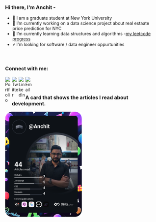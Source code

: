 ### Hi there, I'm Anchit - 
<!--aka [codeSTACKr][website] 👋 
-->

- 💬 I am a graduate student at New York University 
- 🔭 I’m currently working on a data science project about real estaate price prediction for NYC
- 🌱 I’m currently learning data structures and algorithms -[my leetcode progress][leetcode]
- ⚡  I'm looking for software / data engineer oppurtunities 

<br />

### Connect with me:

[<img align="left" alt="Portfolio" width="22px" src="https://cdn.icon-icons.com/icons2/1103/PNG/512/portfolio_78923.png" />][portfolio]
[<img align="left" alt="Twitter" width="22px" src="https://cdn.jsdelivr.net/npm/simple-icons@v3/icons/twitter.svg" />][twitter]
[<img align="left" alt="LinkedIn" width="22px" src="https://cdn.jsdelivr.net/npm/simple-icons@v3/icons/linkedin.svg" />][linkedin]
[<img align="left" alt="Email" width="22px" src="https://cdn.icon-icons.com/icons2/656/PNG/512/mail_email_message_electronic_online_web_icon-icons.com_59986.png" />][mailto]

<br />

<br/>

### A card that shows the articles I read about development.

<a href="https://app.daily.dev/DailyDevTips"><img src="https://github.com/AnchitCap/AnchitCap/blob/main/devcard.svg" width="250" alt="Anchit Srivastava's Dev Card"/></a>


[portfolio]: https://rebrand.ly/anchit-portfolio
[twitter]: https://twitter.com/Anchit1202
[linkedin]: https://www.linkedin.com/in/anchit-srivastava
[mailto]: mailto:anchit.cap@gmail.com
[leetcode]: https://leetcode.com/AnchitCap/


<!--
**AnchitCap/AnchitCap** is a ✨ _special_ ✨ repository because its `README.md` (this file) appears on your GitHub profile.

Here are some ideas to get you started:

- 🔭 I’m currently working on ...
- 🌱 I’m currently learning ...
- 👯 I’m looking to collaborate on ...
- 🤔 I’m looking for help with ...
- 💬 Ask me about ...
- 📫 How to reach me: ...
- 😄 Pronouns: ...
- ⚡ Fun fact: ...
-->
